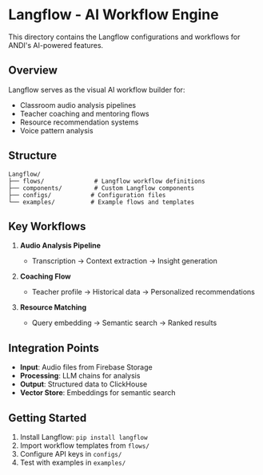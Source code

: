 # Langflow - AI Workflow Engine

This directory contains the Langflow configurations and workflows for ANDI's AI-powered features.

## Overview

Langflow serves as the visual AI workflow builder for:
- Classroom audio analysis pipelines
- Teacher coaching and mentoring flows
- Resource recommendation systems
- Voice pattern analysis

## Structure

```
Langflow/
├── flows/              # Langflow workflow definitions
├── components/         # Custom Langflow components
├── configs/           # Configuration files
└── examples/          # Example flows and templates
```

## Key Workflows

1. **Audio Analysis Pipeline**
   - Transcription → Context extraction → Insight generation

2. **Coaching Flow**
   - Teacher profile → Historical data → Personalized recommendations

3. **Resource Matching**
   - Query embedding → Semantic search → Ranked results

## Integration Points

- **Input**: Audio files from Firebase Storage
- **Processing**: LLM chains for analysis
- **Output**: Structured data to ClickHouse
- **Vector Store**: Embeddings for semantic search

## Getting Started

1. Install Langflow: `pip install langflow`
2. Import workflow templates from `flows/`
3. Configure API keys in `configs/`
4. Test with examples in `examples/`